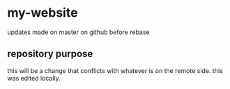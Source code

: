 # my-website

updates made on master on github before rebase

## repository purpose

this will be a change that conflicts with whatever is on the remote side. this was edited locally.
